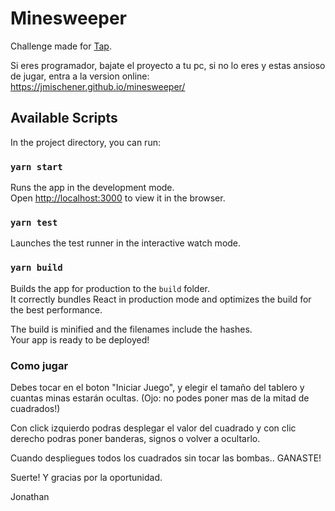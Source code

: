 # Minesweeper

Challenge made for [Tap](https://auntap.com/).

Si eres programador, bajate el proyecto a tu pc, si no lo eres y estas ansioso de jugar, entra a la version online:
https://jmischener.github.io/minesweeper/

## Available Scripts

In the project directory, you can run:

### `yarn start`

Runs the app in the development mode.\
Open [http://localhost:3000](http://localhost:3000) to view it in the browser.

### `yarn test`

Launches the test runner in the interactive watch mode.

### `yarn build`

Builds the app for production to the `build` folder.\
It correctly bundles React in production mode and optimizes the build for the best performance.

The build is minified and the filenames include the hashes.\
Your app is ready to be deployed!

### Como jugar

Debes tocar en el boton "Iniciar Juego", y elegir el tamaño del tablero y cuantas minas estarán ocultas. (Ojo: no podes poner mas de la mitad de cuadrados!)

Con click izquierdo podras desplegar el valor del cuadrado y con clic derecho podras poner banderas, signos o volver a ocultarlo.

Cuando despliegues todos los cuadrados sin tocar las bombas.. GANASTE!

Suerte! Y gracias por la oportunidad.

Jonathan
